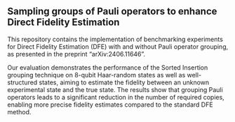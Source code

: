 ## Sampling groups of Pauli operators to enhance Direct Fidelity Estimation

This repository contains the implementation of benchmarking experiments for Direct Fidelity Estimation (DFE) with and without Pauli operator grouping, as presented in the preprint “arXiv:2406.11646”.

Our evaluation demonstrates the performance of the Sorted Insertion grouping technique on 8-qubit Haar-random states as well as well-structured states, aiming to estimate the fidelity between an unknown experimental state and the true state. The results show that grouping Pauli operators leads to a significant reduction in the number of required copies, enabling more precise fidelity estimates compared to the standard DFE method.
